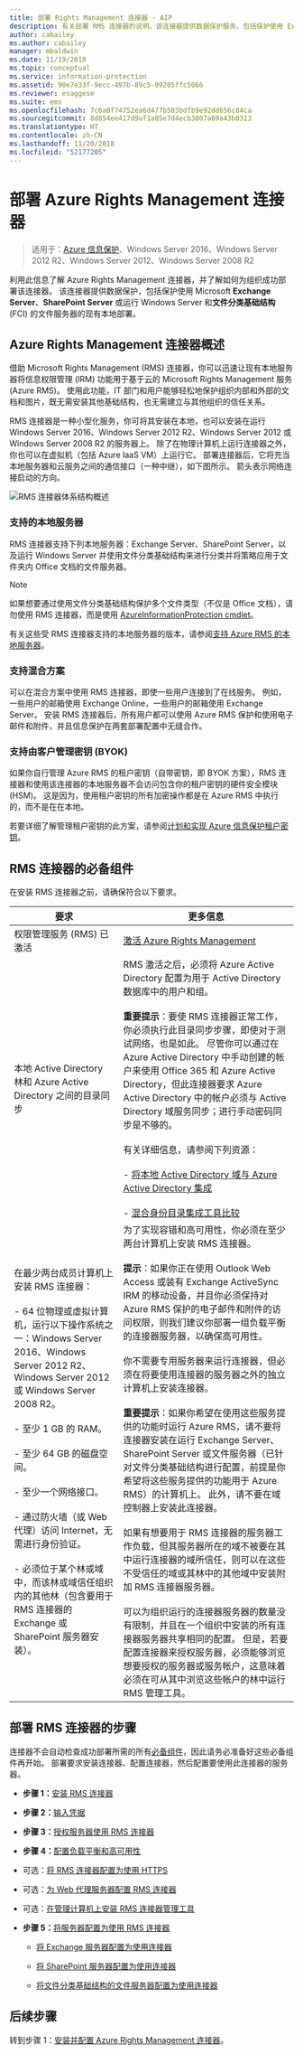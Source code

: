 ```yaml
---
title: 部署 Rights Management 连接器 - AIP
description: 有关部署 RMS 连接器的说明。该连接器提供数据保护服务，包括保护使用 Exchange Server、SharePoint Server 或 Windows Server 和文件分类基础结构 (FCI) 的现有本地部署。
author: cabailey
ms.author: cabailey
manager: mbaldwin
ms.date: 11/19/2018
ms.topic: conceptual
ms.service: information-protection
ms.assetid: 90e7e33f-9ecc-497b-89c5-09205ffc5066
ms.reviewer: esaggese
ms.suite: ems
ms.openlocfilehash: 7c6a0f74752ea6d477b503bdfb9e92dd656c84ca
ms.sourcegitcommit: 8d854ee417d9af1a85e7d4ecb3807a69a43b0313
ms.translationtype: HT
ms.contentlocale: zh-CN
ms.lasthandoff: 11/20/2018
ms.locfileid: "52177205"
---
```

# <a name="deploying-the-azure-rights-management-connector"></a>部署 Azure Rights Management 连接器

>适用于：[Azure 信息保护](https://azure.microsoft.com/pricing/details/information-protection)、Windows Server 2016、Windows Server 2012 R2、Windows Server 2012、Windows Server 2008 R2

利用此信息了解 Azure Rights Management 连接器，并了解如何为组织成功部署该连接器。 该连接器提供数据保护，包括保护使用 Microsoft **Exchange Server**、**SharePoint Server** 或运行 Windows Server 和**文件分类基础结构** (FCI) 的文件服务器的现有本地部署。


## <a name="overview-of-the-microsoft-rights-management-connector"></a>Azure Rights Management 连接器概述
借助 Microsoft Rights Management (RMS) 连接器，你可以迅速让现有本地服务器将信息权限管理 (IRM) 功能用于基于云的 Microsoft Rights Management 服务 (Azure RMS)。 使用此功能，IT 部门和用户能够轻松地保护组织内部和外部的文档和图片，既无需安装其他基础结构，也无需建立与其他组织的信任关系。 

RMS 连接器是一种小型化服务，你可将其安装在本地，也可以安装在运行 Windows Server 2016、Windows Server 2012 R2、Windows Server 2012 或 Windows Server 2008 R2 的服务器上。 除了在物理计算机上运行连接器之外，你也可以在虚拟机（包括 Azure IaaS VM）上运行它。 部署连接器后，它将充当本地服务器和云服务之间的通信接口（一种中继），如下图所示。 箭头表示网络连接启动的方向。

![RMS 连接器体系结构概述](./media/RMS_connector.png)


### <a name="on-premises-servers-supported"></a>支持的本地服务器

RMS 连接器支持下列本地服务器：Exchange Server、SharePoint Server，以及运行 Windows Server 并使用文件分类基础结构来进行分类并将策略应用于文件夹内 Office 文档的文件服务器。 

> [!NOTE]
> 如果想要通过使用文件分类基础结构保护多个文件类型（不仅是 Office 文档），请勿使用 RMS 连接器，而是使用 [AzureInformationProtection cmdlet](/powershell/azureinformationprotection/vlatest/aip)。

有关这些受 RMS 连接器支持的本地服务器的版本，请参阅[支持 Azure RMS 的本地服务器](requirements-servers.md)。


### <a name="support-for-hybrid-scenarios"></a>支持混合方案

可以在混合方案中使用 RMS 连接器，即使一些用户连接到了在线服务。 例如，一些用户的邮箱使用 Exchange Online，一些用户的邮箱使用 Exchange Server。 安装 RMS 连接器后，所有用户都可以使用 Azure RMS 保护和使用电子邮件和附件，并且信息保护在两套部署配置中无缝合作。

### <a name="support-for-customer-managed-keys-byok"></a>支持由客户管理密钥 (BYOK)

如果你自行管理 Azure RMS 的租户密钥（自带密钥，即 BYOK 方案），RMS 连接器和使用该连接器的本地服务器不会访问包含你的租户密钥的硬件安全模块 (HSM)。 这是因为，使用租户密钥的所有加密操作都是在 Azure RMS 中执行的，而不是在在本地。

若要详细了解管理租户密钥的此方案，请参阅[计划和实现 Azure 信息保护租户密钥](plan-implement-tenant-key.md)。

## <a name="prerequisites-for-the-rms-connector"></a>RMS 连接器的必备组件
在安装 RMS 连接器之前，请确保符合以下要求。

|要求|更多信息|
|---------------|--------------------|
|权限管理服务 (RMS) 已激活|[激活 Azure Rights Management](activate-service.md)|
|本地 Active Directory 林和 Azure Active Directory 之间的目录同步|RMS 激活之后，必须将 Azure Active Directory 配置为用于 Active Directory 数据库中的用户和组。<br /><br />**重要提示**：要使 RMS 连接器正常工作，你必须执行此目录同步步骤，即使对于测试网络，也是如此。 尽管你可以通过在 Azure Active Directory 中手动创建的帐户来使用 Office 365 和 Azure Active Directory，但此连接器要求 Azure Active Directory 中的帐户必须与 Active Directory 域服务同步；进行手动密码同步是不够的。<br /><br />有关详细信息，请参阅下列资源：<br /><br />- [将本地 Active Directory 域与 Azure Active Directory 集成](/azure/architecture/reference-architectures/identity/azure-ad)<br /><br />- [混合身份目录集成工具比较](/azure/active-directory/hybrid/plan-hybrid-identity-design-considerations-tools-comparison)|
|在最少两台成员计算机上安装 RMS 连接器：<br /><br />- 64 位物理或虚拟计算机，运行以下操作系统之一：Windows Server 2016、Windows Server 2012 R2、Windows Server 2012 或 Windows Server 2008 R2。<br /><br />- 至少 1 GB 的 RAM。<br /><br />- 至少 64 GB 的磁盘空间。<br /><br />- 至少一个网络接口。<br /><br />- 通过防火墙（或 Web 代理）访问 Internet，无需进行身份验证。<br /><br />- 必须位于某个林或域中，而该林或域信任组织内的其他林（包含要用于 RMS 连接器的 Exchange 或 SharePoint 服务器安装）。|为了实现容错和高可用性，你必须在至少两台计算机上安装 RMS 连接器。<br /><br />**提示**：如果你正在使用 Outlook Web Access 或装有 Exchange ActiveSync IRM 的移动设备，并且你必须保持对 Azure RMS 保护的电子邮件和附件的访问权限，则我们建议你部署一组负载平衡的连接器服务器，以确保高可用性。<br /><br />你不需要专用服务器来运行连接器，但必须在将要使用连接器的服务器之外的独立计算机上安装连接器。<br /><br />**重要提示**：如果你希望在使用这些服务提供的功能时运行 Azure RMS，请不要将连接器安装在运行 Exchange Server、SharePoint Server 或文件服务器（已针对文件分类基础结构进行配置，前提是你希望将这些服务提供的功能用于 Azure RMS）的计算机上。 此外，请不要在域控制器上安装此连接器。<br /><br />如果有想要用于 RMS 连接器的服务器工作负载，但其服务器所在的域不被要在其中运行连接器的域所信任，则可以在这些不受信任的域或其林中的其他域中安装附加 RMS 连接器服务器。 <br /><br />可以为组织运行的连接器服务器的数量没有限制，并且在一个组织中安装的所有连接器服务器共享相同的配置。 但是，若要配置连接器来授权服务器，必须能够浏览想要授权的服务器或服务帐户，这意味着必须在可从其中浏览这些帐户的林中运行 RMS 管理工具。|


## <a name="steps-to-deploy-the-rms-connector"></a>部署 RMS 连接器的步骤

连接器不会自动检查成功部署所需的所有[必备组件](deploy-rms-connector.md#prerequisites-for-the-rms-connector)，因此请务必准备好这些必备组件再开始。 部署要求安装连接器、配置连接器，然后配置要使用此连接器的服务器。 

-   **步骤 1：**[安装 RMS 连接器](install-configure-rms-connector.md#installing-the-rms-connector)

-   **步骤 2：**[输入凭据](install-configure-rms-connector.md#entering-credentials)

-   **步骤 3：**[授权服务器使用 RMS 连接器](install-configure-rms-connector.md#authorizing-servers-to-use-the-rms-connector)

-   **步骤 4：**[配置负载平衡和高可用性](install-configure-rms-connector.md#configuring-load-balancing-and-high-availability)

-   可选：[将 RMS 连接器配置为使用 HTTPS](install-configure-rms-connector.md#configuring-the-rms-connector-to-use-https)

-   可选：[为 Web 代理服务器配置 RMS 连接器](install-configure-rms-connector.md#configuring-the-rms-connector-for-a-web-proxy-server)

-   可选：[在管理计算机上安装 RMS 连接器管理工具](install-configure-rms-connector.md#installing-the-rms-connector-administration-tool-on-administrative-computers)

-   **步骤 5：**[将服务器配置为使用 RMS 连接器](configure-servers-rms-connector.md)

    -   [将 Exchange 服务器配置为使用连接器](configure-servers-rms-connector.md#configuring-an-exchange-server-to-use-the-connector)

    -   [将 SharePoint 服务器配置为使用连接器](configure-servers-rms-connector.md#configuring-a-sharepoint-server-to-use-the-connector)

    -   [将文件分类基础结构的文件服务器配置为使用连接器](configure-servers-rms-connector.md#configuring-a-file-server-for-file-classification-infrastructure-to-use-the-connector)


## <a name="next-steps"></a>后续步骤

转到步骤 1：[安装并配置 Azure Rights Management 连接器](install-configure-rms-connector.md)。
